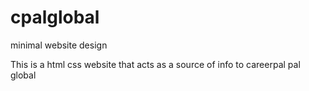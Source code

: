 # cpalglobal
minimal website design

This is a html css website that acts as a source of info to careerpal pal global
